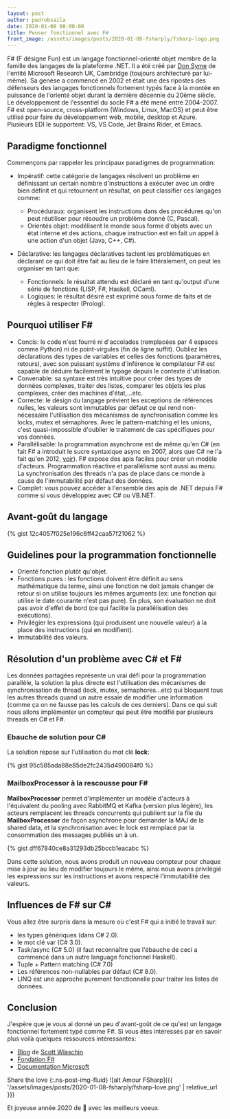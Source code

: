 ```yaml
---
layout: post
author: pedrobsaila
date: 2020-01-08 08:00:00
title: Penser fonctionnel avec F#
front_image: /assets/images/posts/2020-01-08-fsharply/fsharp-logo.png
---
```


F# (F désigne Fun) est un langage fonctionnel-orienté objet membre de la famille des langages de la plateforme .NET. Il a été créé par [Don Syme](https://twitter.com/dsymetweets) de l'entité Microsoft Research UK, Cambridge (toujours architecturé par lui-même). Sa genèse a commencé en 2002 et était une des ripostes des défenseurs des langages fonctionnels fortement typés face à la montée en puissance de l'orienté objet durant la dernière décennie du 20ème siècle. Le développement de l'essentiel du socle F# a été mené entre 2004-2007. F# est open-source, cross-platform (Windows, Linux, MacOS) et peut être utilisé pour faire du développement web, mobile, desktop et Azure. Plusieurs EDI le supportent: VS, VS Code, Jet Brains Rider, et Emacs.

## Paradigme fonctionnel

Commençons par rappeler les principaux paradigmes de programmation:

* Impératif: cette catégorie de langages résolvent un problème en définissant un certain nombre d'instructions à exécuter avec un ordre bien définit et qui retournent un résultat, on peut classifier ces langages comme:

  * Procéduraux: organisent les instructions dans des procédures qu'on peut réutiliser pour résoudre un problème donné (C, Pascal).
  * Orientés objet: modélisent le monde sous forme d'objets avec un état interne et des actions, chaque instruction est en fait un appel à une action d'un objet (Java, C++, C#).

* Déclarative: les langages déclaratives taclent les problématiques en déclarant ce qui doit être fait au lieu de le faire littéralement, on peut les organiser en tant que:

  * Fonctionnels: le résultat attendu est déclaré en tant qu'output d'une série de fonctions (LISP, F#, Haskell, OCaml).
  * Logiques: le résultat désiré est exprimé sous forme de faits et de règles à respecter (Prolog).

## Pourquoi utiliser F#

* Concis: le code n'est fourré ni d'accolades (remplacées par 4 espaces comme Python) ni de point-virgules (fin de ligne suffit). Oubliez les déclarations des types de variables et celles des fonctions (paramètres, retours), avec son puissant système d'inférence le compilateur F# est capable de déduire facilement le typage depuis le contexte d'utilisation.
* Convenable: sa syntaxe est très intuitive pour créer des types de données complexes, traiter des listes, comparer les objets les plus complexes, créer des machines d'état,...etc.
* Correcte: le désign du langage prévient les exceptions de références nulles, les valeurs sont immutables par défaut ce qui rend non-nécessaire l'utilisation des mécanismes de synchronisation comme les locks, mutex et sémaphores. Avec le pattern-matching et les unions, c'est quasi-impossible d'oublier le traitement de cas spécifiques pour vos données.
* Parallélisable: la programmation asynchrone est de même qu'en C# (en fait F# a introduit le sucre syntaxique async en 2007, alors que C# ne l'a fait qu'en 2012, [voir](https://softwareengineering.stackexchange.com/questions/377464/who-did-async-await-first)). F# expose des apis faciles pour créer un modèle d'acteurs. Programmation réactive et parallélisme sont aussi au menu. La synchronisation des threads n'a pas de place dans ce monde à cause de l'immutabilité par défaut des données.
* Complet: vous pouvez accéder à l'ensemble des apis de .NET depuis F# comme si vous développiez avec C# ou VB.NET.

## Avant-goût du langage

{% gist 12c4057f025e196c6ff42caa57f21062 %}

## Guidelines pour la programmation fonctionnelle

* Orienté fonction plutôt qu'objet.
* Fonctions pures : les fonctions doivent être définit au sens mathématique du terme, ainsi une fonction ne doit jamais changer de retour si on utilise toujours les mêmes arguments (ex: une fonction qui utilise le date courante n'est pas pure). En plus, son évaluation ne doit pas avoir d'effet de bord (ce qui facilite la parallélisation des exécutions).
* Privilégier les expressions (qui produisent une nouvelle valeur) à la place des instructions (qui en modifient).
* Immutabilité des valeurs.

## Résolution d'un problème avec C# et F#

Les données partagées représente un vrai défi pour la programmation parallèle, la solution la plus directe est l'utilisation des mécanismes de synchronisation de thread (lock, mutex, semaphores...etc) qui bloquent tous les autres threads quand un autre essaie de modifier une information (comme ça on ne fausse pas les calculs de ces derniers). Dans ce qui suit nous allons implémenter un compteur qui peut être modifié par plusieurs threads en C# et F#.

### Ebauche de solution pour C#

La solution repose sur l'utilisation du mot clé **lock**:

{% gist 95c585ada88e85de2fc2435d490084f0 %}

### MailboxProcessor à la rescousse pour F#

**MailboxProcessor** permet d'implémenter un modèle d'acteurs à l'équivalent du pooling avec RabbitMQ et Kafka (version plus légère), les acteurs remplacent les threads concurrents qui publient sur la file du **MailboxProcessor** de façon asynchrone pour demander la MAJ de la shared data, et la synchronisation avec le lock est remplacé par la consommation des messages publiés un à un.

{% gist dff67840ce8a31293db25bccb1eacabc %}

Dans cette solution, nous avons produit un nouveau compteur pour chaque mise à jour au lieu de modifier toujours le même, ainsi nous avons privilégié les expressions sur les instructions et avons respecté l'immutabilité des valeurs.

## Influences de F# sur C#

Vous allez être surpris dans la mesure où c'est F# qui a initié le travail sur:

* les types génériques (dans C# 2.0).
* le mot clé var (C# 3.0).
* Task/async (C# 5.0) (il faut reconnaître que l'ébauche de ceci a commencé dans un autre language fonctionnel Haskell).
* Tuple + Pattern matching (C# 7.0)
* Les références non-nullables par défaut (C# 8.0).
* LINQ est une approche purement fonctionnelle pour traiter les listes de données.

## Conclusion

J'espère que je vous ai donné un peu d'avant-goût de ce qu'est un langage fonctionnel fortement typé comme F#. Si vous êtes intéressés par en savoir plus voilà quelques ressources intéressantes:

* [Blog](https://fsharpforfunandprofit.com/) de [Scott Wlaschin](https://twitter.com/ScottWlaschin)
* [Fondation F#](https://fsharp.org)
* [Documentation Microsoft](https://docs.microsoft.com/en-us/dotnet/fsharp/)

Share the love
{:.ns-post-img-fluid}
![alt Amour FSharp]({{ '/assets/images/posts/2020-01-08-fsharply/fsharp-love.png' | relative_url }})

Et joyeuse année 2020 de :tada: avec les meilleurs voeux.
